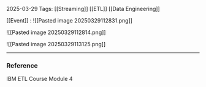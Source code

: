 2025-03-29
Tags: [[Streaming]] [[ETL]] [[Data Engineering]]

[[Event]] : 
![[Pasted image 20250329112831.png]]

![[Pasted image 20250329112814.png]]

![[Pasted image 20250329113125.png]]

---
### Reference

IBM ETL Course Module 4 